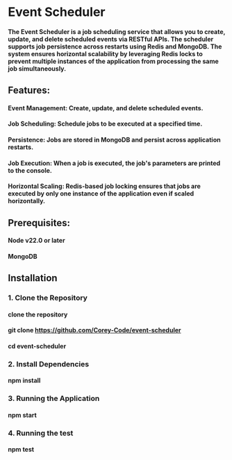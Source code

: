 <!-- prettier-ignore-start -->
# Event Scheduler

#### The Event Scheduler is a job scheduling service that allows you to create, update, and delete scheduled events via RESTful APIs. The scheduler supports job persistence across restarts using Redis and MongoDB. The system ensures horizontal scalability by leveraging Redis locks to prevent multiple instances of the application from processing the same job simultaneously.

## Features:

#### Event Management: Create, update, and delete scheduled events.
#### Job Scheduling: Schedule jobs to be executed at a specified time.
#### Persistence: Jobs are stored in MongoDB and persist across application restarts.
#### Job Execution: When a job is executed, the job's parameters are printed to the console.
#### Horizontal Scaling: Redis-based job locking ensures that jobs are executed by only one instance of the application even if scaled horizontally.

## Prerequisites:
#### Node v22.0 or later
#### MongoDB

## Installation
### 1. Clone the Repository
#### clone the repository
#### git clone https://github.com/Corey-Code/event-scheduler
#### cd event-scheduler

### 2. Install Dependencies
#### npm install

### 3. Running the Application
#### npm start

### 4. Running the test
#### npm test
<!-- prettier-ignore-end -->
